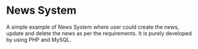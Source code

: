 # News System
A simple example of News System where user could create the news, update and delete the news as per the requirements. It is purely developed by using PHP and MySQL.
